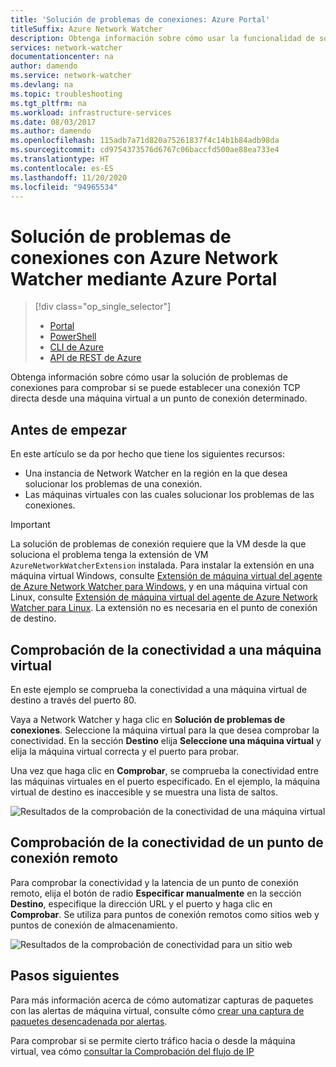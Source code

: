 ```yaml
---
title: 'Solución de problemas de conexiones: Azure Portal'
titleSuffix: Azure Network Watcher
description: Obtenga información sobre cómo usar la funcionalidad de solución de problemas de conexiones de Azure Network Watcher con Azure Portal.
services: network-watcher
documentationcenter: na
author: damendo
ms.service: network-watcher
ms.devlang: na
ms.topic: troubleshooting
ms.tgt_pltfrm: na
ms.workload: infrastructure-services
ms.date: 08/03/2017
ms.author: damendo
ms.openlocfilehash: 115adb7a71d820a75261837f4c14b1b84adb98da
ms.sourcegitcommit: cd9754373576d6767c06baccfd500ae88ea733e4
ms.translationtype: HT
ms.contentlocale: es-ES
ms.lasthandoff: 11/20/2020
ms.locfileid: "94965534"
---
```

# <a name="troubleshoot-connections-with-azure-network-watcher-using-the-azure-portal"></a>Solución de problemas de conexiones con Azure Network Watcher mediante Azure Portal

> [!div class="op_single_selector"]
> - [Portal](network-watcher-connectivity-portal.md)
> - [PowerShell](network-watcher-connectivity-powershell.md)
> - [CLI de Azure](network-watcher-connectivity-cli.md)
> - [API de REST de Azure](network-watcher-connectivity-rest.md)

Obtenga información sobre cómo usar la solución de problemas de conexiones para comprobar si se puede establecer una conexión TCP directa desde una máquina virtual a un punto de conexión determinado.

## <a name="before-you-begin"></a>Antes de empezar

En este artículo se da por hecho que tiene los siguientes recursos:

* Una instancia de Network Watcher en la región en la que desea solucionar los problemas de una conexión.
* Las máquinas virtuales con las cuales solucionar los problemas de las conexiones.

> [!IMPORTANT]
> La solución de problemas de conexión requiere que la VM desde la que soluciona el problema tenga la extensión de VM `AzureNetworkWatcherExtension` instalada. Para instalar la extensión en una máquina virtual Windows, consulte [Extensión de máquina virtual del agente de Azure Network Watcher para Windows](../virtual-machines/extensions/network-watcher-windows.md?toc=%252fazure%252fnetwork-watcher%252ftoc.json), y en una máquina virtual con Linux, consulte [Extensión de máquina virtual del agente de Azure Network Watcher para Linux](../virtual-machines/extensions/network-watcher-linux.md?toc=%252fazure%252fnetwork-watcher%252ftoc.json). La extensión no es necesaria en el punto de conexión de destino.

## <a name="check-connectivity-to-a-virtual-machine"></a>Comprobación de la conectividad a una máquina virtual

En este ejemplo se comprueba la conectividad a una máquina virtual de destino a través del puerto 80.

Vaya a Network Watcher y haga clic en **Solución de problemas de conexiones**. Seleccione la máquina virtual para la que desea comprobar la conectividad. En la sección **Destino** elija **Seleccione una máquina virtual** y elija la máquina virtual correcta y el puerto para probar.

Una vez que haga clic en **Comprobar**, se comprueba la conectividad entre las máquinas virtuales en el puerto especificado. En el ejemplo, la máquina virtual de destino es inaccesible y se muestra una lista de saltos.

![Resultados de la comprobación de la conectividad de una máquina virtual][1]

## <a name="check-remote-endpoint-connectivity"></a>Comprobación de la conectividad de un punto de conexión remoto

Para comprobar la conectividad y la latencia de un punto de conexión remoto, elija el botón de radio **Especificar manualmente** en la sección **Destino**, especifique la dirección URL y el puerto y haga clic en **Comprobar**.  Se utiliza para puntos de conexión remotos como sitios web y puntos de conexión de almacenamiento.

![Resultados de la comprobación de conectividad para un sitio web][2]

## <a name="next-steps"></a>Pasos siguientes

Para más información acerca de cómo automatizar capturas de paquetes con las alertas de máquina virtual, consulte cómo [crear una captura de paquetes desencadenada por alertas](network-watcher-alert-triggered-packet-capture.md).

Para comprobar si se permite cierto tráfico hacia o desde la máquina virtual, vea cómo [consultar la Comprobación del flujo de IP](diagnose-vm-network-traffic-filtering-problem.md)

[1]: ./media/network-watcher-connectivity-portal/figure1.png
[2]: ./media/network-watcher-connectivity-portal/figure2.png